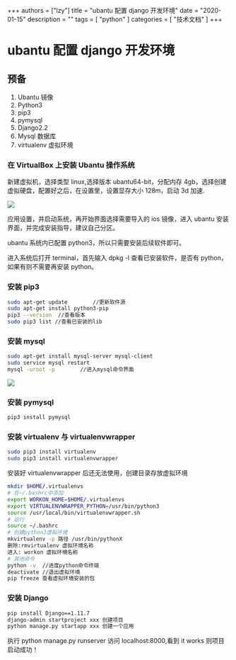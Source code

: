 +++
authors = ["lzy"]
title = "ubantu 配置 django 开发环境"
date = "2020-01-15"
description = ""
tags = [
    "python"
]
categories = [
    "技术文档"
]
+++


# ubantu 配置 django 开发环境

## 预备

1. Ubantu 镜像
2. Python3
3. pip3
4. pymysql
5. Django2.2
6. Mysql 数据库
7. virtualenv 虚拟环境

### 在 VirtualBox 上安装 Ubantu 操作系统

新建虚拟机，选择类型 linux,选择版本 ubantu64-bit，分配内存 4gb，选择创建虚拟硬盘，配置好之后，在设置里，设置显存大小 128m，启动 3d 加速.

![](../static/TdEdbMd9PokmFaxJOnccbx4qnDb.png)

应用设置，并启动系统，再开始界面选择需要导入的 ios 镜像，进入 ubantu 安装界面，并完成安装指导，建议自己分区。

ubantu 系统内已配置 python3，所以只需要安装后续软件即可。

进入系统后打开 terminal，首先输入 dpkg -l 查看已安装软件，是否有 python，如果有则不需要再安装 python。

### 安装 pip3

```bash
sudo apt-get update        //更新软件源
sudo apt-get install python3-pip  
pip3 --version  //查看版本
sudo pip3 list //查看已安装的lib
```

### 安装 mysql

```bash
sudo apt-get install mysql-server mysql-client
sudo service mysql restart
mysql -uroot -p        //进入mysql命令界面
```

![](../static/OKrybmuvsoIQtvxFYU7cvdrGnCd.png)

### 安装 pymysql

```bash
pip3 install pymysql
```

### 安装 virtualenv 与 virtualenvwrapper

```bash
sudo pip3 install virtualenv
sudo pip3 install virtualenvwrapper
```

安装好 virtualenvwrapper 后还无法使用，创建目录存放虚拟环境

```bash
mkdir $HOME/.virtualenvs
# 在~/.bashrc中添加
export WORKON_HOME=$HOME/.virtualenvs
export VIRTUALENVWRAPPER_PYTHON=/usr/bin/python3
source /usr/local/bin/virtualenvwrapper.sh
# 运行
source ~/.bashrc
# 创建python3虚拟环境
mkvirtualenv -p 路径 /usr/bin/pythonX
删除:rmvirtualenv 虚拟环境名称
进入: workon 虚拟环境名称
# 其他命令
python -v  //进度python命令终端
deactivate //退出虚拟环境
pip freeze 查看虚拟环境安装的包
```

### 安装 Django

```bash
pip install Django==1.11.7
django-admin startproject xxx 创建项目
python manage.py startapp xxx 创建一个应用
```

执行 python manage.py runserver 访问 localhost:8000,看到 it works 则项目启动成功！
